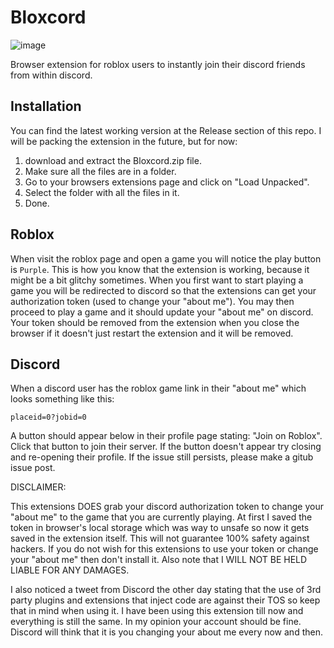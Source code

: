 # Bloxcord

![image](https://user-images.githubusercontent.com/57006688/218325077-a96e8132-bc3f-49f0-acc1-30be4547bf18.png)

Browser extension for roblox users to instantly join their discord friends from within discord. 

## Installation

You can find the latest working version at the Release section of this repo. I will be packing the extension in the future, but for now:
1. download and extract the Bloxcord.zip file.
2. Make sure all the files are in a folder.
3. Go to your browsers extensions page and click on "Load Unpacked".
4. Select the folder with all the files in it. 
5. Done.

## Roblox

When visit the roblox page and open a game you will notice the play button is `Purple`. This is how you know that the extension is working, because it might be a bit glitchy sometimes. When you first want to start playing a game you will be redirected to discord so that the extensions can get your authorization token (used to change your "about me"). You may then proceed to play a game and it should update your "about me" on discord. Your token should be removed from the extension when you close the browser if it doesn't just restart the extension and it will be removed.

## Discord

When a discord user has the roblox game link in their "about me" which looks something like this:

`placeid=0?jobid=0`

A button should appear below in their profile page stating: "Join on Roblox". Click that button to join their server. If the button doesn't appear try closing and re-opening their profile. If the issue still persists, please make a gitub issue post.

DISCLAIMER:

This extensions DOES grab your discord authorization token to change your "about me" to the game that you are currently playing. At first I saved the token in browser's local storage which was way to unsafe so now it gets saved in the extension itself. This will not guarantee 100% safety against hackers. If you do not wish for this extensions to use your token or change your "about me" then don't install it. Also note that I WILL NOT BE HELD LIABLE FOR ANY DAMAGES.

I also noticed a tweet from Discord the other day stating that the use of 3rd party plugins and extensions that inject code are against their TOS so keep that in mind when using it. I have been using this extension till now and everything is still the same. In my opinion your account should be fine. Discord will think that it is you changing your about me every now and then.
